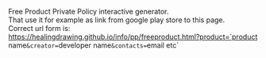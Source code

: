 Free Product Private Policy interactive generator.  
That use it for example as link from google play store to this page.  
Correct url form is:  
https://healingdrawing.github.io/info/pp/freeproduct.html?product=`product name`&creator=`developer name`&contacts=`email etc`